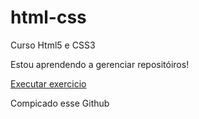 # html-css
 Curso Html5 e CSS3
 
 Estou aprendendo a gerenciar repositóiros!

 <a href="https://emanuel1811.github.io/html-css/exercicios/ex002/index.html">Executar exercicio</a>

 Compicado esse Github
